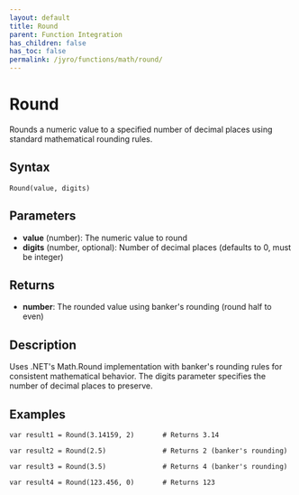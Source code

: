 ```yaml
---
layout: default
title: Round
parent: Function Integration
has_children: false
has_toc: false
permalink: /jyro/functions/math/round/
---
```


# Round

Rounds a numeric value to a specified number of decimal places using standard mathematical rounding rules.

## Syntax

```jyro
Round(value, digits)
```

## Parameters

- **value** (number): The numeric value to round
- **digits** (number, optional): Number of decimal places (defaults to 0, must be integer)

## Returns

- **number**: The rounded value using banker's rounding (round half to even)

## Description

Uses .NET's Math.Round implementation with banker's rounding rules for consistent mathematical behavior. The digits parameter specifies the number of decimal places to preserve.

## Examples

```jyro
var result1 = Round(3.14159, 2)       # Returns 3.14
```

```jyro
var result2 = Round(2.5)              # Returns 2 (banker's rounding)
```

```jyro
var result3 = Round(3.5)              # Returns 4 (banker's rounding)
```

```jyro
var result4 = Round(123.456, 0)       # Returns 123
```